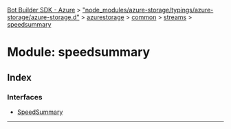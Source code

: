 [Bot Builder SDK - Azure](../README.md) > ["node_modules/azure-storage/typings/azure-storage/azure-storage.d"](../modules/_node_modules_azure_storage_typings_azure_storage_azure_storage_d_.md) > [azurestorage](../modules/_node_modules_azure_storage_typings_azure_storage_azure_storage_d_.azurestorage.md) > [common](../modules/_node_modules_azure_storage_typings_azure_storage_azure_storage_d_.azurestorage.common.md) > [streams](../modules/_node_modules_azure_storage_typings_azure_storage_azure_storage_d_.azurestorage.common.streams.md) > [speedsummary](../modules/_node_modules_azure_storage_typings_azure_storage_azure_storage_d_.azurestorage.common.streams.speedsummary.md)



# Module: speedsummary

## Index

### Interfaces

* [SpeedSummary](../interfaces/_node_modules_azure_storage_typings_azure_storage_azure_storage_d_.azurestorage.common.streams.speedsummary.speedsummary.md)



---
